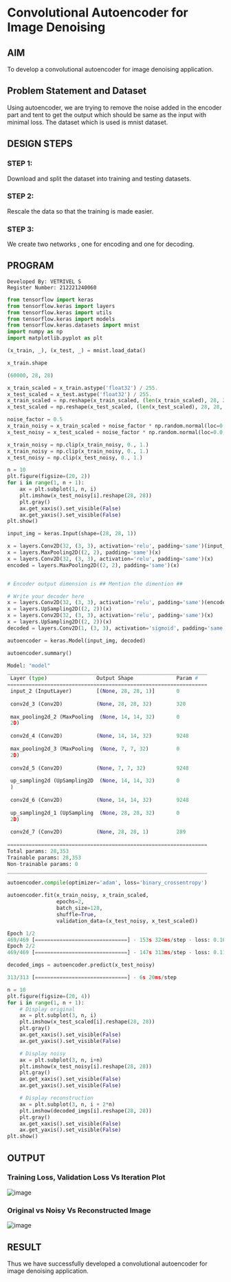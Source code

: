 # Convolutional Autoencoder for Image Denoising

## AIM

To develop a convolutional autoencoder for image denoising application.

## Problem Statement and Dataset

Using autoencoder, we are trying to remove the noise added in the encoder part and tent to get the output which should be same as the input with minimal loss. The dataset which is used is mnist dataset.

## DESIGN STEPS

### STEP 1:
Download and split the dataset into training and testing datasets.

### STEP 2:
Rescale the data so that the training is made easier.

### STEP 3:
We create two networks , one for encoding and one for decoding.

## PROGRAM
```
Developed By: VETRIVEL S
Register Number: 212221240060
```
```python
from tensorflow import keras
from tensorflow.keras import layers
from tensorflow.keras import utils
from tensorflow.keras import models
from tensorflow.keras.datasets import mnist
import numpy as np
import matplotlib.pyplot as plt

(x_train, _), (x_test, _) = mnist.load_data()

x_train.shape

(60000, 28, 28)

x_train_scaled = x_train.astype('float32') / 255.
x_test_scaled = x_test.astype('float32') / 255.
x_train_scaled = np.reshape(x_train_scaled, (len(x_train_scaled), 28, 28, 1))
x_test_scaled = np.reshape(x_test_scaled, (len(x_test_scaled), 28, 28, 1))

noise_factor = 0.5
x_train_noisy = x_train_scaled + noise_factor * np.random.normal(loc=0.0, scale=1.0, size=x_train_scaled.shape) 
x_test_noisy = x_test_scaled + noise_factor * np.random.normal(loc=0.0, scale=1.0, size=x_test_scaled.shape) 

x_train_noisy = np.clip(x_train_noisy, 0., 1.)
x_train_noisy = np.clip(x_train_noisy, 0., 1.)
x_test_noisy = np.clip(x_test_noisy, 0., 1.)

n = 10
plt.figure(figsize=(20, 2))
for i in range(1, n + 1):
    ax = plt.subplot(1, n, i)
    plt.imshow(x_test_noisy[i].reshape(28, 28))
    plt.gray()
    ax.get_xaxis().set_visible(False)
    ax.get_yaxis().set_visible(False)
plt.show()

input_img = keras.Input(shape=(28, 28, 1))

x = layers.Conv2D(32, (3, 3), activation='relu', padding='same')(input_img)
x = layers.MaxPooling2D((2, 2), padding='same')(x)
x = layers.Conv2D(32, (3, 3), activation='relu', padding='same')(x)
encoded = layers.MaxPooling2D((2, 2), padding='same')(x)


# Encoder output dimension is ## Mention the dimention ##

# Write your decoder here
x = layers.Conv2D(32, (3, 3), activation='relu', padding='same')(encoded)
x = layers.UpSampling2D((2, 2))(x)
x = layers.Conv2D(32, (3, 3), activation='relu', padding='same')(x)
x = layers.UpSampling2D((2, 2))(x)
decoded = layers.Conv2D(1, (3, 3), activation='sigmoid', padding='same')(x)

autoencoder = keras.Model(input_img, decoded)

autoencoder.summary()

Model: "model"
_________________________________________________________________
 Layer (type)                Output Shape              Param #   
=================================================================
 input_2 (InputLayer)        [(None, 28, 28, 1)]       0         
                                                                 
 conv2d_3 (Conv2D)           (None, 28, 28, 32)        320       
                                                                 
 max_pooling2d_2 (MaxPooling  (None, 14, 14, 32)       0         
 2D)                                                             
                                                                 
 conv2d_4 (Conv2D)           (None, 14, 14, 32)        9248      
                                                                 
 max_pooling2d_3 (MaxPooling  (None, 7, 7, 32)         0         
 2D)                                                             
                                                                 
 conv2d_5 (Conv2D)           (None, 7, 7, 32)          9248      
                                                                 
 up_sampling2d (UpSampling2D  (None, 14, 14, 32)       0         
 )                                                               
                                                                 
 conv2d_6 (Conv2D)           (None, 14, 14, 32)        9248      
                                                                 
 up_sampling2d_1 (UpSampling  (None, 28, 28, 32)       0         
 2D)                                                             
                                                                 
 conv2d_7 (Conv2D)           (None, 28, 28, 1)         289       
                                                                 
=================================================================
Total params: 28,353
Trainable params: 28,353
Non-trainable params: 0
_________________________________________________________________

autoencoder.compile(optimizer='adam', loss='binary_crossentropy')

autoencoder.fit(x_train_noisy, x_train_scaled,
                epochs=2,
                batch_size=128,
                shuffle=True,
                validation_data=(x_test_noisy, x_test_scaled))

Epoch 1/2
469/469 [==============================] - 153s 324ms/step - loss: 0.1643 - val_loss: 0.1186
Epoch 2/2
469/469 [==============================] - 147s 313ms/step - loss: 0.1148 - val_loss: 0.1103

decoded_imgs = autoencoder.predict(x_test_noisy)

313/313 [==============================] - 6s 20ms/step

n = 10
plt.figure(figsize=(20, 4))
for i in range(1, n + 1):
    # Display original
    ax = plt.subplot(3, n, i)
    plt.imshow(x_test_scaled[i].reshape(28, 28))
    plt.gray()
    ax.get_xaxis().set_visible(False)
    ax.get_yaxis().set_visible(False)

    # Display noisy
    ax = plt.subplot(3, n, i+n)
    plt.imshow(x_test_noisy[i].reshape(28, 28))
    plt.gray()
    ax.get_xaxis().set_visible(False)
    ax.get_yaxis().set_visible(False)    

    # Display reconstruction
    ax = plt.subplot(3, n, i + 2*n)
    plt.imshow(decoded_imgs[i].reshape(28, 28))
    plt.gray()
    ax.get_xaxis().set_visible(False)
    ax.get_yaxis().set_visible(False)
plt.show()
```

## OUTPUT

### Training Loss, Validation Loss Vs Iteration Plot
![image](https://github.com/Lokeshsaidileep/convolutional-denoising-autoencoder/assets/94883079/7d669ecf-37b8-4783-ae97-7a9da3906769)

### Original vs Noisy Vs Reconstructed Image
![image](https://github.com/Lokeshsaidileep/convolutional-denoising-autoencoder/assets/94883079/39d4fc04-26ce-44c8-99cb-792daf7cdd84)


## RESULT
Thus we have successfully developed a convolutional autoencoder for image denoising application.
